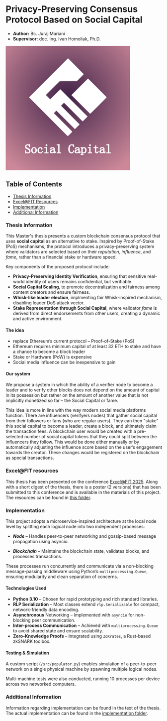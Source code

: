 # Privacy-Preserving Consensus Protocol Based on Social Capital

- **Author:** Bc. Juraj Mariani  
- **Supervisor:** doc. Ing. Ivan Homoliak, Ph.D.

![logo](./Excel@FIT/nahled.png)

## Table of Contents

- [Thesis Information](#thesis-information)  
- [Excel@FIT Resources](#excelfit-resources)  
- [Implementation](#implementation)  
- [Additional Information](#additional-information)

### Thesis Information

This Master's thesis presents a custom blockchain consensus protocol that uses **social capital** as an alternative to stake. Inspired by Proof-of-Stake (PoS) mechanisms, the protocol introduces a privacy-preserving system where validators are selected based on their *reputation*, *influence*, and *fame*, rather than a financial stake or hardware speed.

Key components of the proposed protocol include:

- **Privacy-Preserving Identity Verification**, ensuring that sensitive real-world identity of users remains confidential, but verifiable.
- **Social Capital Scaling**, to promote decentralization and fairness among content creators and ensure fairness.
- **Whisk-like leader election**, implmenting fair Whisk-inspired mechanism, disabling leader DoS attack vector.
- **Stake Representation through Social Capital**, where validator *fame* is derived from direct endorsements from other users, creating a dynamic and active environment.

#### The idea

- replace Ethereum’s current protocol – Proof-of-Stake (PoS)
- Ethereum requires minimum capital of at least 32 ETH to stake and have a chance to become a block leader
- Stake or Hardware (PoW) is expensive
- Social media influence can be inexpensive to gain

#### Our system

We propose a system in which the ability of a
verifier node to become a leader and to verify other blocks does not depend on the amount
of capital in its possession but rather on the amount of another value that is not implicitly
monetized so far – the Social Capital or fame.

This idea is more in line with the way modern social media platforms function.
There are influencers (verifyers nodes) that gather social capital from their followers or fans (who
are regular users). They can then "stake" this social capital to become a leader, create a
block, and ultimately claim the transaction fees. A blockchain user would be created with
a pre-selected number of social capital tokens that they could split between the influencers
they follow. This would be done either manually or by automatically
adjusting the influence score based on the user’s engagement towards the creator. These
changes would be registered on the blockchain as special transactions.

### Excel@FIT resources

This thesis has been presented on the conference [Excel@FIT 2025](https://excel.fit.vutbr.cz/).
Along with a short digest of the thesis, there is a poster (2 versions) that has been submitted to this conference and is available in the materials of this project.
The resources can be found in [this folder](/Excel@FIT/).

### Implementation

This project adopts a microservice-inspired architecture at the local node level by splitting each logical node into two independent processes:

- ***Node*** – Handles peer-to-peer networking and gossip-based message propagation using asyncio.

- ***Blockchain*** – Maintains the blockchain state, validates blocks, and processes transactions.

These processes run concurrently and communicate via a non-blocking message-passing middleware using Python’s `multiprocessing.Queue`, ensuring modularity and clean separation of concerns.

#### Technologies Used

- **Python 3.10** – Chosen for rapid prototyping and rich standard libraries.
- **RLP Serialization** – Most classes extend `rlp.Serializable` for compact, network-friendly data encoding.
- **Asynchronous** Networking – Implemented with `asyncio` for non-blocking peer communication.
- **Inter-process Communication** – Achieved with `multiprocessing.Queue` to avoid shared state and ensure scalability.
- **Zero-Knowledge Proofs** – Integrated using `ZoKrates`, a Rust-based zkSNARK toolbox.

#### Testing & Simulation

A custom script (`/src/populator.py`) enables simulation of a peer-to-peer network on a single physical machine by spawning multiple logical nodes.

Multi-machine tests were also conducted, running 10 processes per device across two networked computers.

### Additional Information

Information regarding implementation can be found in the text of the thesis. The actual implementation can be found in the [implementation folder](/src/).

